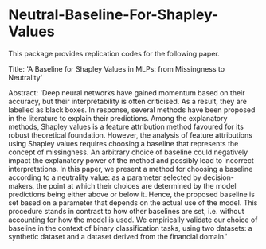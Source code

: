 # Neutral-Baseline-For-Shapley-Values

This package provides replication codes for the following paper.

Title: 'A Baseline for Shapley Values in MLPs: from Missingness to Neutrality'

Abstract: 'Deep neural networks have gained momentum based on their accuracy, but their interpretability is often criticised. As a result, they are labelled as black boxes. In response, several methods have been proposed in the literature to explain their predictions. Among the explanatory methods, Shapley values is a feature attribution method favoured for its robust theoretical foundation. However, the analysis of feature attributions using Shapley values requires choosing a baseline that represents the concept of missingness. An arbitrary choice of baseline could negatively impact the explanatory power of the method and possibly lead to incorrect interpretations. In this paper, we present a method for choosing a baseline according to a neutrality value: as a parameter selected by decision-makers, the point at which their choices are determined by the model predictions being either above or below it. Hence, the proposed baseline is set based on a parameter that depends on the actual use of the model. This procedure stands in contrast to how other baselines are set, i.e. without accounting for how the model is used. We empirically validate our choice of baseline in the context of binary classification tasks, using two datasets: a synthetic dataset and a dataset derived from the financial domain.'
